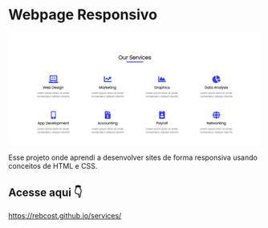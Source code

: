 # Webpage Responsivo
![image](https://github.com/rebcost/services/blob/main/image-20211219122340731.png)

Esse projeto onde aprendi a desenvolver sites de forma responsiva usando conceitos de HTML e CSS.



## Acesse aqui 👇

https://rebcost.github.io/services/

